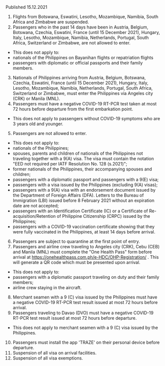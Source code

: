 Published 15.12.2021
1. Flights from Botswana, Eswatini, Lesotho, Mozambique, Namibia, South Africa and Zimbabwe are suspended.
2. Passengers who in the past 14 days have been in Austria, Belgium, Botswana, Czechia, Eswatini, France (until 15 December 2021), Hungary, Italy, Lesotho, Mozambique, Namibia, Netherlands, Portugal, South Africa, Switzerland or Zimbabwe, are not allowed to enter.
- This does not apply to:
- nationals of the Philippines on Bayanihan flights or repatriation flights
- passengers with diplomatic or official passports and their family members.
3. Nationals of Philippines arriving from Austria, Belgium, Botswana, Czechia, Eswatini, France (until 15 December 2021), Hungary, Italy, Lesotho, Mozambique, Namibia, Netherlands, Portugal, South Africa, Switzerland or Zimbabwe, must enter the Philippines via Angeles city (CRK) or Manila (MNL).
4. Passengers must have a negative COVID-19 RT-PCR test taken at most 72 hours before departure from the first embarkation point.
- This does not apply to passengers without COVID-19 symptoms who are 3 years old and younger.
5. Passengers are not allowed to enter.
- This does not apply to:
- nationals of the Philippines;
- spouses, parents and children of nationals of the Philippines not traveling together with a 9(A) visa. The visa must contain the notation "EED not required per IATF Resolution No. 128 (s.2021)";
- former nationals of the Philippines, their accompanying spouses and children;
- passengers with a diplomatic passport and passengers with a 9(E) visa;
- passengers with a visa issued by the Philippines (excluding 9(A) visas);
- passengers with a 9(A) visa with an endorsement document issued by the Department of Foreign Affairs (DFA). Letters to the Bureau of Immigration (LBI) issued before 8 February 2021 without an expiration date are not accepted;
- passengers with an Identification Certificate (IC) or a Certificate of Re-acquisition/Retention of Philippine Citizenship (CRPC) issued by the Philippines;
- passengers with a COVID-19 vaccination certificate showing that they were fully vaccinated in the Philippines, at least 14 days before arrival.
6. Passengers are subject to quarantine at the first point of entry.
7. Passengers and airline crew traveling to Angeles city (CRK), Cebu (CEB) and Manila (MNL) must complete the "One Health Pass" form before arrival at <a href="https://onehealthpass.com.ph/e-HDC/OHP-Registration/">https://onehealthpass.com.ph/e-HDC/OHP-Registration/</a> . This will generate a QR code which must be presented upon arrival.
- This does not apply to:
- passengers with a diplomatic passport traveling on duty and their family members;
- airline crew staying in the aircraft.
8. Merchant seamen with a 9 (C) visa issued by the Philippines must have a negative COVID-19 RT-PCR test result issued at most 72 hours before arrival.
9. Passengers traveling to Davao (DVO) must have a negative COVID-19 RT-PCR test result issued at most 72 hours before departure.
- This does not apply to merchant seamen with a 9 (C) visa issued by the Philippines.
10. Passengers must install the app 'TRAZE' on their personal device before departure.
11. Suspension of all visa on arrival facilities.
12. Suspension of all visa exemptions.
